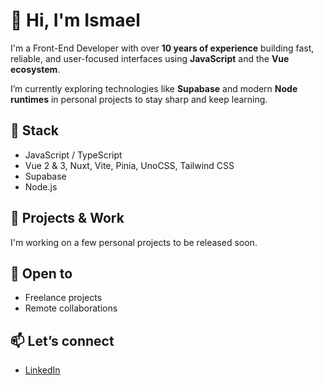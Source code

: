# 👋 Hi, I'm Ismael

I'm a Front-End Developer with over **10 years of experience** building fast, reliable, and user-focused interfaces using **JavaScript** and the **Vue ecosystem**.

I’m currently exploring technologies like **Supabase** and modern **Node runtimes** in personal projects to stay sharp and keep learning.

## 🔧 Stack

- JavaScript / TypeScript
- Vue 2 & 3, Nuxt, Vite, Pinia, UnoCSS, Tailwind CSS
- Supabase
- Node.js

## 🚀 Projects & Work

I'm working on a few personal projects to be released soon.

## 🤝 Open to

- Freelance projects  
- Remote collaborations

## 📫 Let’s connect

- [LinkedIn](https://linkedin.com/)
